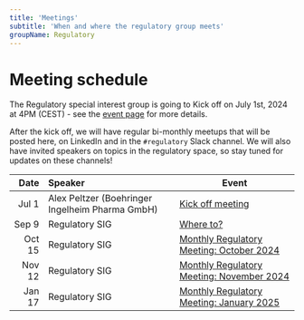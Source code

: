 ```yaml
---
title: 'Meetings'
subtitle: 'When and where the regulatory group meets'
groupName: Regulatory
---
```


# Meeting schedule

The Regulatory special interest group is going to Kick off on July 1st, 2024 at 4PM (CEST) - see the [event page](/events/2024/SIG_regulatory_kickoff) for more details.

After the kick off, we will have regular bi-monthly meetups that will be posted here, on LinkedIn and in the `#regulatory` Slack channel. We will also have invited speakers on topics in the regulatory space, so stay tuned for updates on these channels!

|   Date | Speaker                                         | Event                                                                                |
| -----: | :---------------------------------------------- | ------------------------------------------------------------------------------------ |
|  Jul 1 | Alex Peltzer (Boehringer Ingelheim Pharma GmbH) | [Kick off meeting](/events/2024/SIG_regulatory_kickoff)                              |
|  Sep 9 | Regulatory SIG                                  | [Where to?](/events/2024/SIG_regulatory_September.md)                                |
| Oct 15 | Regulatory SIG                                  | [Monthly Regulatory Meeting: October 2024](/events/2024/SIG_regulatory_October.md)   |
| Nov 12 | Regulatory SIG                                  | [Monthly Regulatory Meeting: November 2024](/events/2024/SIG_regulatory_November.md) |
| Jan 17 | Regulatory SIG                                  | [Monthly Regulatory Meeting: January 2025](/events/2025/SIG_regulatory_January.md)   |
